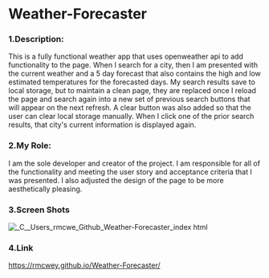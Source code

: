 # Weather-Forecaster
### 1.Description: 
This is a fully functional weather app that uses openweather api to add functionality to the page. When I search for a city, then I am presented with the current weather and a 5 day forecast that also contains the high and low estimated temperatures for the forecasted days. My search results save to local storage, but to maintain a clean page, they are replaced once I reload the page and search again into a new set of previous search buttons that will appear on the next refresh. A clear button was also added so that the user can clear local storage manually. When I click one of the prior search results, that city's current information is displayed again. 
<br> 
### 2.My Role:
I am the sole developer and creator of the project. I am responsible for all of the functionality and meeting the user story and acceptance criteria that I was presented. I also adjusted the design of the page to be more aesthetically pleasing.

### 3.Screen Shots
![_C__Users_rmcwe_Github_Weather-Forecaster_index html](https://user-images.githubusercontent.com/95650769/153378602-6ffe3491-8ba0-4426-8662-21497fec1e07.png)

### 4.Link
https://rmcwey.github.io/Weather-Forecaster/
